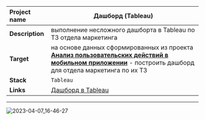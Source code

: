 Project name           |	Дашборд (Tableau)		|
:---                 |---        |
**Description**     |   выполнение несложного дашборта в Tableau по ТЗ отдела маркетинга        |
**Target**       |     на основе данных сформированных из проекта [**Анализ пользовательских действий в мобильном приложении**](https://github.com/ivanskl88/analysis_of_user_actions_in_the_mobile_application) - построить дашборд для отдела маркетинга по их ТЗ      |
**Stack**           |   `Tableau`        |
**Links**           |    [Дашборд в Tableau](https://github.com/ivanskl88/Dashboard_Tableau/blob/main/link_to_dashboard.txt#:~:text=https%3A//public.tableau,Give%20feedback)       |


---
![2023-04-07_16-46-27](https://user-images.githubusercontent.com/110673529/230642006-4b885281-aa3e-4a4d-b357-312d0dcd123c.png)
